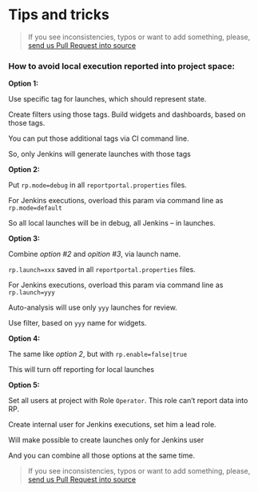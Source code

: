 # Tips and tricks

>If you see inconsistencies, typos or want to add something, please, [send us Pull Request into source](https://github.com/reportportal/documentation/edit/master/src/md/src/TipsAndTricks/index.md)

### How to avoid local execution reported into project space:
**Option 1:** 

Use specific tag for launches, which should represent state.

Create filters using those tags. Build widgets and dashboards, based on those tags. 

You can put those additional tags via CI command line. 

So, only Jenkins will generate launches with those tags



**Option 2:**

Put `rp.mode=debug` in all `reportportal.properties` files.

For Jenkins executions, overload this param via command line as `rp.mode=default`

So all local launches will be in debug, all Jenkins – in launches.



**Option 3:**

Combine _option #2_ and _opition #3_, via launch name.

`rp.launch=xxx` saved in all `reportportal.properties` files.

For Jenkins executions, overload this param via command line as `rp.launch=yyy`

Auto-analysis will use only `yyy` launches for review.

Use filter, based on `yyy` name for widgets.



**Option 4:**

The same like _option 2_, but with `rp.enable=false|true`

This will turn off reporting for local launches



**Option 5:**

Set all users at project with Role `Operator`. This role can’t report data into RP.

Create internal user for Jenkins executions, set him a lead role. 

Will make possible to create launches only for Jenkins user

And you can combine all those options at the same time.



>If you see inconsistencies, typos or want to add something, please, [send us Pull Request into source](https://github.com/reportportal/documentation/edit/master/src/md/src/TipsAndTricks/index.md)
